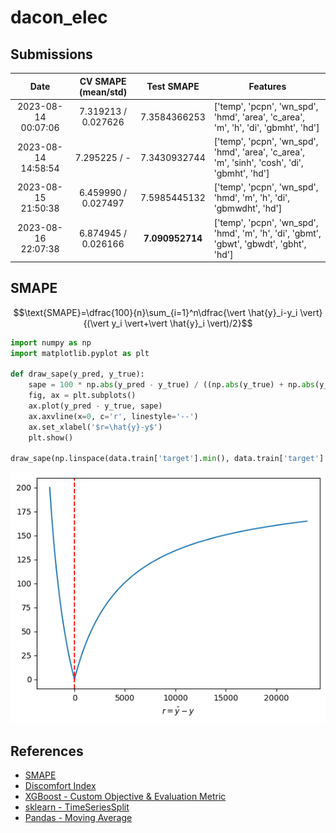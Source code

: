 # dacon_elec
## Submissions
|        Date         | CV SMAPE (mean/std) |   Test SMAPE    | Features                                                                                      |
|:-------------------:|:-------------------:|:---------------:|-----------------------------------------------------------------------------------------------|
| 2023-08-14 00:07:06 | 7.319213 / 0.027626 |  7.3584366253   | ['temp', 'pcpn', 'wn_spd', 'hmd', 'area', 'c_area', 'm', 'h', 'di', 'gbmht', 'hd']            |
| 2023-08-14 14:58:54 |    7.295225 / -     |  7.3430932744   | ['temp', 'pcpn', 'wn_spd', 'hmd', 'area', 'c_area', 'm', 'sinh', 'cosh', 'di', 'gbmht', 'hd'] |
| 2023-08-15 21:50:38 | 6.459990 / 0.027497 |  7.5985445132   | ['temp', 'pcpn', 'wn_spd', 'hmd', 'm', 'h', 'di', 'gbmwdht', 'hd']                            |
| 2023-08-16 22:07:38 | 6.874945 / 0.026166 | **7.090952714** | ['temp', 'pcpn', 'wn_spd', 'hmd', 'm', 'h', 'di', 'gbmt', 'gbwt', 'gbwdt', 'gbht', 'hd']      |

## SMAPE
$$\text{SMAPE}=\dfrac{100}{n}\sum_{i=1}^n\dfrac{\vert \hat{y}_i-y_i \vert}{(\vert y_i \vert+\vert \hat{y}_i \vert)/2}$$
```python
import numpy as np
import matplotlib.pyplot as plt

def draw_sape(y_pred, y_true):
    sape = 100 * np.abs(y_pred - y_true) / ((np.abs(y_true) + np.abs(y_pred)) / 2)
    fig, ax = plt.subplots()
    ax.plot(y_pred - y_true, sape)
    ax.axvline(x=0, c='r', linestyle='--')
    ax.set_xlabel('$r=\hat{y}-y$')
    plt.show()

draw_sape(np.linspace(data.train['target'].min(), data.train['target'].max(), 1000), data.train['target'].mean())
```
![](./figures/smape.png)

## References
- [SMAPE](https://en.wikipedia.org/wiki/Symmetric_mean_absolute_percentage_error)
- [Discomfort Index](https://news.samsungdisplay.com/32491)
- [XGBoost - Custom Objective & Evaluation Metric](https://xgboost.readthedocs.io/en/stable/tutorials/custom_metric_obj.html)
- [sklearn - TimeSeriesSplit](https://scikit-learn.org/stable/modules/generated/sklearn.model_selection.TimeSeriesSplit.html)
- [Pandas - Moving Average](https://pandas.pydata.org/docs/reference/api/pandas.DataFrame.rolling.html)
